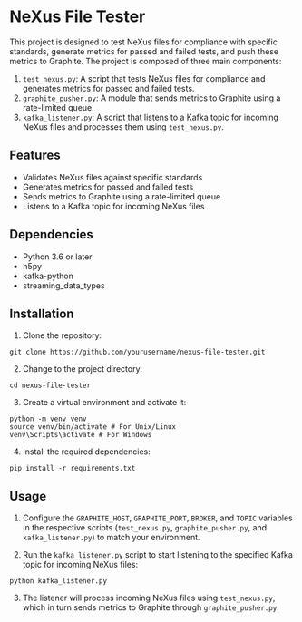 # NeXus File Tester

This project is designed to test NeXus files for compliance with specific standards, generate metrics for passed and failed tests, and push these metrics to Graphite. The project is composed of three main components:

1. `test_nexus.py`: A script that tests NeXus files for compliance and generates metrics for passed and failed tests.
2. `graphite_pusher.py`: A module that sends metrics to Graphite using a rate-limited queue.
3. `kafka_listener.py`: A script that listens to a Kafka topic for incoming NeXus files and processes them using `test_nexus.py`.

## Features

- Validates NeXus files against specific standards
- Generates metrics for passed and failed tests
- Sends metrics to Graphite using a rate-limited queue
- Listens to a Kafka topic for incoming NeXus files

## Dependencies

- Python 3.6 or later
- h5py
- kafka-python
- streaming_data_types

## Installation

1. Clone the repository:
```
git clone https://github.com/yourusername/nexus-file-tester.git
```


2. Change to the project directory:
```
cd nexus-file-tester
```



3. Create a virtual environment and activate it:
```
python -m venv venv
source venv/bin/activate # For Unix/Linux
venv\Scripts\activate # For Windows
```


4. Install the required dependencies:
```
pip install -r requirements.txt
```


## Usage

1. Configure the `GRAPHITE_HOST`, `GRAPHITE_PORT`, `BROKER`, and `TOPIC` variables in the respective scripts (`test_nexus.py`, `graphite_pusher.py`, and `kafka_listener.py`) to match your environment.

2. Run the `kafka_listener.py` script to start listening to the specified Kafka topic for incoming NeXus files:
```
python kafka_listener.py
```


3. The listener will process incoming NeXus files using `test_nexus.py`, which in turn sends metrics to Graphite through `graphite_pusher.py`.

